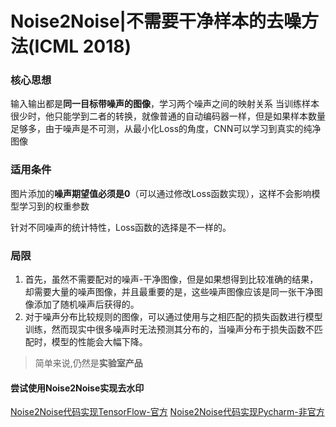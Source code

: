 # Noise2Noise|不需要干净样本的去噪方法(ICML 2018)

### 核心思想
输入输出都是**同一目标带噪声的图像**，学习两个噪声之间的映射关系
当训练样本很少时，他只能学到二者的转换，就像普通的自动编码器一样，但是如果样本数量足够多，由于噪声是不可测，从最小化Loss的角度，CNN可以学习到真实的纯净图像

### 适用条件
图片添加的**噪声期望值必须是0**（可以通过修改Loss函数实现），这样不会影响模型学习到的权重参数

针对不同噪声的统计特性，Loss函数的选择是不一样的。

### 局限
1. 首先，虽然不需要配对的噪声-干净图像，但是如果想得到比较准确的结果，却需要大量的噪声图像，并且最重要的是，这些噪声图像应该是同一张干净图像添加了随机噪声后获得的。
2. 对于噪声分布比较规则的图像，可以通过使用与之相匹配的损失函数进行模型训练，然而现实中很多噪声时无法预测其分布的，当噪声分布于损失函数不匹配时，模型的性能会大幅下降。

> 简单来说,仍然是**实验室产品**

#### 尝试使用Noise2Noise实现去水印
[Noise2Noise代码实现TensorFlow-官方](https://github.com/NVlabs/noise2noise)
[Noise2Noise代码实现Pycharm-非官方](https://github.com/joeylitalien/noise2noise-pytorch)